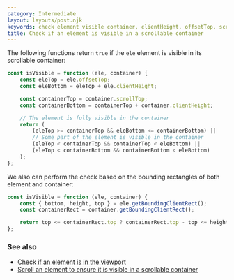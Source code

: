 ```yaml
---
category: Intermediate
layout: layouts/post.njk
keywords: check element visible container, clientHeight, offsetTop, scrollTop
title: Check if an element is visible in a scrollable container
---
```


The following functions return `true` if the `ele` element is visible in its scrollable container:

```js
const isVisible = function (ele, container) {
    const eleTop = ele.offsetTop;
    const eleBottom = eleTop + ele.clientHeight;

    const containerTop = container.scrollTop;
    const containerBottom = containerTop + container.clientHeight;

    // The element is fully visible in the container
    return (
        (eleTop >= containerTop && eleBottom <= containerBottom) ||
        // Some part of the element is visible in the container
        (eleTop < containerTop && containerTop < eleBottom) ||
        (eleTop < containerBottom && containerBottom < eleBottom)
    );
};
```

We also can perform the check based on the bounding rectangles of both element and container:

```js
const isVisible = function (ele, container) {
    const { bottom, height, top } = ele.getBoundingClientRect();
    const containerRect = container.getBoundingClientRect();

    return top <= containerRect.top ? containerRect.top - top <= height : bottom - containerRect.bottom <= height;
};
```

### See also

-   [Check if an element is in the viewport](/check-if-an-element-is-in-the-viewport)
-   [Scroll an element to ensure it is visible in a scrollable container](/scroll-an-element-to-ensure-it-is-visible-in-a-scrollable-container)
